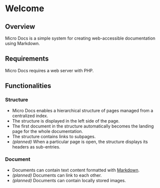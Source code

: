 # Welcome

## Overview
Micro Docs is a simple system for creating web-accessible documentation using Markdown.

## Requirements
Micro Docs requires a web server with PHP.

## Functionalities
### Structure
* Micro Docs enables a hierarchical structure of pages managed from a centralized index.
* The structure is displayed in the left side of the page.
* The first document in the structure automatically becomes the landing page for the whole documentation.
* The structure contains links to subpages.
* _(planned)_ When a particular page is open, the structure displays its headers as sub-entries.

### Document
* Documents can contain text content formatted with [Markdown](https://www.markdownguide.org/basic-syntax/).
* _(planned)_ Documents can link to each other.
* _(planned)_ Documents can contain locally stored images.
